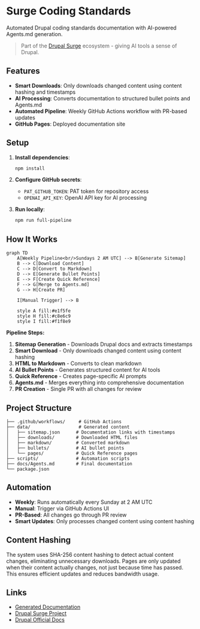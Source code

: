 # Surge Coding Standards

Automated Drupal coding standards documentation with AI-powered Agents.md generation.

> Part of the [Drupal Surge](https://www.drupal.org/project/surge) ecosystem - giving AI tools a sense of Drupal.

## Features

- **Smart Downloads**: Only downloads changed content using content hashing and timestamps
- **AI Processing**: Converts documentation to structured bullet points and Agents.md
- **Automated Pipeline**: Weekly GitHub Actions workflow with PR-based updates
- **GitHub Pages**: Deployed documentation site

## Setup

1. **Install dependencies**:
   ```bash
   npm install
   ```

2. **Configure GitHub secrets**:
   - `PAT_GITHUB_TOKEN`: PAT token for repository access
   - `OPENAI_API_KEY`: OpenAI API key for AI processing

3. **Run locally**:
   ```bash
   npm run full-pipeline
   ```

## How It Works

```mermaid
graph TD
    A[Weekly Pipeline<br/>Sundays 2 AM UTC] --> B[Generate Sitemap]
    B --> C[Download Content]
    C --> D[Convert to Markdown]
    D --> E[Generate Bullet Points]
    E --> F[Create Quick Reference]
    F --> G[Merge to Agents.md]
    G --> H[Create PR]
    
    I[Manual Trigger] --> B
    
    style A fill:#e1f5fe
    style H fill:#c8e6c9
    style I fill:#f1f8e9
```

**Pipeline Steps:**
1. **Sitemap Generation** - Downloads Drupal docs and extracts timestamps
2. **Smart Download** - Only downloads changed content using content hashing
3. **HTML to Markdown** - Converts to clean markdown
4. **AI Bullet Points** - Generates structured content for AI tools
5. **Quick Reference** - Creates page-specific AI prompts
6. **Agents.md** - Merges everything into comprehensive documentation
7. **PR Creation** - Single PR with all changes for review

## Project Structure

```
├── .github/workflows/     # GitHub Actions
├── data/                  # Generated content
│   ├── sitemap.json      # Documentation links with timestamps
│   ├── downloads/        # Downloaded HTML files
│   ├── markdown/         # Converted markdown
│   ├── bullets/          # AI bullet points
│   └── pages/            # Quick Reference pages
├── scripts/              # Automation scripts
├── docs/Agents.md        # Final documentation
└── package.json
```

## Automation

- **Weekly**: Runs automatically every Sunday at 2 AM UTC
- **Manual**: Trigger via GitHub Actions UI
- **PR-Based**: All changes go through PR review
- **Smart Updates**: Only processes changed content using content hashing

## Content Hashing

The system uses SHA-256 content hashing to detect actual content changes, eliminating unnecessary downloads. Pages are only updated when their content actually changes, not just because time has passed. This ensures efficient updates and reduces bandwidth usage.

## Links

- [Generated Documentation](./docs/Agents.md)
- [Drupal Surge Project](https://www.drupal.org/project/surge)
- [Drupal Official Docs](https://www.drupal.org/docs/develop/standards)
